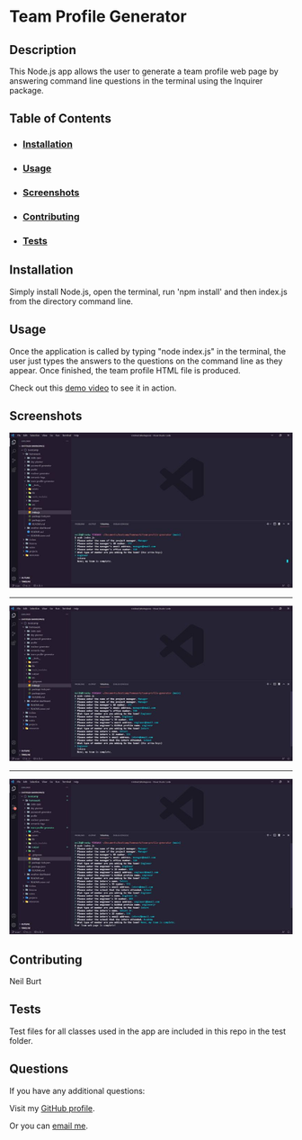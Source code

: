 # Team Profile Generator  

## Description  

This Node.js app allows the user to generate a team profile web page by answering command line questions in the terminal using the Inquirer package.  

## Table of Contents
- ### [Installation](#installation)
- ### [Usage](#usage)
- ### [Screenshots](#screenshots)
- ### [Contributing](#contributing)
- ### [Tests](#tests)
  

## Installation  

Simply install Node.js, open the terminal, run 'npm install' and then index.js from the directory command line.  

## Usage  

Once the application is called by typing "node index.js" in the terminal, the user just types the answers to the questions on the command line as they appear. Once finished, the team profile HTML file is produced.  

Check out this [demo video](https://drive.google.com/file/d/1ywWZ3ABokFlOLtnPXkb0o5XgUIBq1CWq/view) to see it in action.  

## Screenshots  
![Screenshot of Team Profile Generator being used in VS Code](./assets/images/screenshot.jpg)  

---  

![Screenshot of Team Profile Generator being used in VS Code further along](./assets/images/screenshot2.jpg)  

---  

![Screenshot of Team Profile Generator finished in VS Code](./assets/images/screenshot3.jpg)  

## Contributing  

Neil Burt  

## Tests  

Test files for all classes used in the app are included in this repo in the test folder.  

## Questions  

If you have any additional questions:  

Visit my [GitHub profile](https://github.com/neilburt).  

Or you can [email me](mailto:neil.burt@comcast.net).